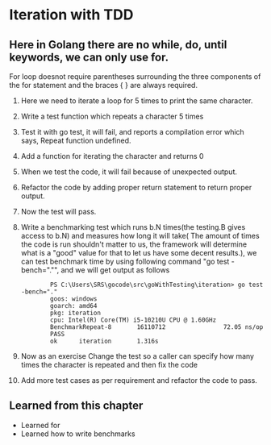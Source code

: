 # Iteration with TDD
## Here in Golang there are no while, do, until keywords, we can only use for.
For loop doesnot require parentheses surrounding the three components of the for statement and the braces { } are always required.
1.	Here we need to iterate a loop for 5 times to print the same character.
1.	Write a test function which repeats a character 5 times
1.	Test it with go test, it will fail, and reports a compilation error which says, Repeat function undefined.
1.	Add a function for iterating the character and returns 0
1.	When we test the code, it will fail because of unexpected output.
1.	Refactor the code by adding proper return statement to return proper output.
1.	Now the test will pass.
1.	Write a benchmarking test which runs b.N times(the testing.B gives access to b.N) and measures how long it will take( The amount of times the code is run shouldn't matter to us, the framework will determine what is a "good" value for that to let us have some decent results.), we can test benchmark time by using following command "go test -bench="."", and we will get output as follows
        
                PS C:\Users\SRS\gocode\src\goWithTesting\iteration> go test -bench="."
                goos: windows
                goarch: amd64
                pkg: iteration
                cpu: Intel(R) Core(TM) i5-10210U CPU @ 1.60GHz
                BenchmarkRepeat-8       16110712                72.05 ns/op
                PASS
                ok      iteration       1.316s
1.  Now as an exercise Change the test so a caller can specify how many times the character is repeated and then fix the code
1.	Add more test cases as per requirement and refactor the code to pass.

## Learned from this chapter
* Learned for
* Learned how to write benchmarks
